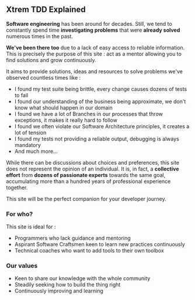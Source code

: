 ## Xtrem TDD Explained
**Software engineering** has been around for decades.
Still, we tend to constantly spend time **investigating problems** that were **already solved** numerous times in the past.

**We've been there too** due to a lack of easy access to reliable information. This is precisely the purpose of this site : act as a mentor allowing you to find solutions and grow continuously.

It aims to provide solutions, ideas and resources to solve problems we've observed countless times like :
- I found my test suite being brittle, every change causes dozens of tests to fail
- I found our understanding of the business being approximate, we don't know what should happen in our domain
- I found we have a lot of Branches in our processes that throw exceptions, it makes it really hard to follow
- I found we often violate our Software Architecture principles, it creates a lot of tension
- I found my tests not providing a reliable output, debugging is always mandatory
- And much more...

While there can be discussions about choices and preferences, this site does not represent the opinion of an individual.
It is, in fact, a **collective effort** from **dozens of passionate experts** towards the same goal, accumulating more than a hundred years of professional experience together.

This site will be the perfect companion for your developer journey.

### For who?
This site is ideal for :
- Programmers who lack guidance and mentoring
- Aspirant Software Craftsmen keen to learn new practices continuously
- Technical coaches who want to add tools to their own toolbox

### Our values
- Keen to share our knowledge with the whole community
- Steadily seeking how to build the thing right
- Continuously improving and learning
